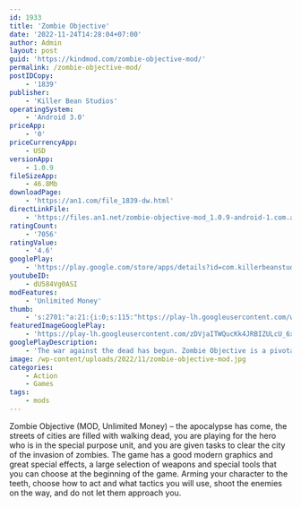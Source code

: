 ```yaml
---
id: 1933
title: 'Zombie Objective'
date: '2022-11-24T14:28:04+07:00'
author: Admin
layout: post
guid: 'https://kindmod.com/zombie-objective-mod/'
permalink: /zombie-objective-mod/
postIDCopy:
    - '1839'
publisher:
    - 'Killer Bean Studios'
operatingSystem:
    - 'Android 3.0'
priceApp:
    - '0'
priceCurrencyApp:
    - USD
versionApp:
    - 1.0.9
fileSizeApp:
    - 46.8Mb
downloadPage:
    - 'https://an1.com/file_1839-dw.html'
directLinkFile:
    - 'https://files.an1.net/zombie-objective-mod_1.0.9-android-1.com.apk'
ratingCount:
    - '7056'
ratingValue:
    - '4.6'
googlePlay:
    - 'https://play.google.com/store/apps/details?id=com.killerbeanstudios.zombieobjective'
youtubeID:
    - dU584Vg0ASI
modFeatures:
    - 'Unlimited Money'
thumb:
    - 's:2701:"a:21:{i:0;s:115:"https://play-lh.googleusercontent.com/wYMEAWrclNyRotJ20wPM6fkmCh5eJXkr6BZ8tZmj7VEWcZ8nrM93ZlYTugU7Pl6osuU=w526-h296";i:1;s:115:"https://play-lh.googleusercontent.com/m2kakKfH8NKpTKeAAoq9J847toDriSN2_h-Jz-wKg2feMlqyfbLduGif4eWXXLAF630=w526-h296";i:2;s:115:"https://play-lh.googleusercontent.com/qM79V7yf_PHbJUr5YxKAP_50ppsybc2Ppec2chUV2trwBo_bnENf4BjFm64erY8O_ow=w526-h296";i:3;s:114:"https://play-lh.googleusercontent.com/F_eKIW-zAeoGuHTPFuysojxdOTZ4JSu0b3N2lzKFYvuxs4vodvATL1xpdqLULEVvyQ=w526-h296";i:4;s:115:"https://play-lh.googleusercontent.com/VMWfAe4rnlGiH9cZmBuCjEjRcg2_bOOSVEJfq5IUemwDQPQqT93uuEWRAPtkOqhBC7s=w526-h296";i:5;s:115:"https://play-lh.googleusercontent.com/05-3z2ApG-xDj0UR1wO9-qQ6FHTVyYlFIOMQXOxCavnfAKogf0CcMHY3s0VDWdQl7QE=w526-h296";i:6;s:115:"https://play-lh.googleusercontent.com/oRCQx7IoeoJDTsF4Hk8_QZUvQubl4RD2jdhUlN8mJp6HP_0LOqljrdfRBInvOzF_quI=w526-h296";i:7;s:115:"https://play-lh.googleusercontent.com/EXNAMzNDJa--oK2xqMfC5qzyQ5KYF5IodQrUcr32JEiv28N0Xg1LTIfR0zlFqmNl6yY=w526-h296";i:8;s:114:"https://play-lh.googleusercontent.com/J_g9HITJV2q3fYuxfteaUbKswjWuYGss2HSS3dCwmOjpz1jUtVI_fTFPGoBn_aU55A=w526-h296";i:9;s:115:"https://play-lh.googleusercontent.com/2a0kED7zyo3etpB1i1gxyIvtsRVuB3bV6wd3_TKNw0NTmKtojEDr3FIVDke99hlcOI4=w526-h296";i:10;s:115:"https://play-lh.googleusercontent.com/HGftz7DrtQs7ke3q1nQ8d9SsuWzxzs4uybDDElRI7EtYfmTZBsLDxaZKGx2Rh0XpuxM=w526-h296";i:11;s:115:"https://play-lh.googleusercontent.com/HhELDiMwKZ9BBuXfVvTLUg3ZcXy2ssPMI20hvEa_yL7dDXmw2pCBYA6f2bdTa5XVu3Y=w526-h296";i:12;s:115:"https://play-lh.googleusercontent.com/Bz5AQ8pzgl8xf4eWcGSBLWOeJt3DkzjF1grL46QdpEcslY3pafw5eEr8MT7BoK2NKDw=w526-h296";i:13;s:114:"https://play-lh.googleusercontent.com/-SaSELY5z653T9S0vfNSxfsCGFR_XroJyCrZxEQ4dju2wxM1qov-m2Wme7erb6Ox_A=w526-h296";i:14;s:114:"https://play-lh.googleusercontent.com/-APLtrni0Wqse6rQ4dVHiiRsHsVBWDgqqK16GAkYA7idVnWCESnLyW8UOPNhdfO9JQ=w526-h296";i:15;s:116:"https://play-lh.googleusercontent.com/l_Heq3NPeDtYUVGAGEaCKa2FD5-Qt38KEAwxFZ6aNbrdGHy7QYyhsNKIfRbf7k8BL0Mn=w526-h296";i:16;s:114:"https://play-lh.googleusercontent.com/fyhZM7n04cCtnRJs3LG-QefWqVv-YO8OywtviOjb_56rddpBS1yxQLODAQwqX4lTiw=w526-h296";i:17;s:115:"https://play-lh.googleusercontent.com/_EEgpfjWSXSIUR_5DPpabjhPmuCRho4z-rvXCip8y7qgM54V0_5kPIqZ7xDTBoJinM8=w526-h296";i:18;s:114:"https://play-lh.googleusercontent.com/POoSRDeamsA8UM_qk0nJFdYpARhadgELV_xcLSDvUM3GfJpVI7-dmyhQadeZLPOzuw=w526-h296";i:19;s:115:"https://play-lh.googleusercontent.com/HJfCNe6fO4YXw6emgNIZcsRceixUKXhkQ5UK6zpJKV8kO-qhzKCw3B_13iVXbNHs0fg=w526-h296";i:20;s:115:"https://play-lh.googleusercontent.com/qUWG05ZpOKOCcreaN_-J3ddPww8TigQYNw4wsRE2Vv4uMd-8f5HgvKcyUQi2KRAknPY=w526-h296";}";'
featuredImageGooglePlay:
    - 'https://play-lh.googleusercontent.com/zDVjaITWQucKk4JRBIZULcU_6xRR2gsDukVosstawVYKU7XgCvDRKxsGHlsfOsr8NswP'
googlePlayDescription:
    - 'The war against the dead has begun. Zombie Objective is a pivotal military operation to secure a zombie-infested city. You are a member of an elite military team that will blast through the dead until the zombies are annihilated, and the city is secure. You will carry out missions to defend assets, protect the injured, gather supplies, provide sniper support and above all, hunt and kill the zombies.In this thrilling zombie shooter, you are armed with guns and melee weapons, tech, and armor, to help you survive the hordes of dead swarming this city. To become the ultimate zombie destroyer, you will need all of your tactical training and military skills to fight the dead in 7 unique environments.Customize your equipment and weapons to play any style you want. Hunt the dead as a heavy machine gunner, a stealth zombie sniper, a super fast ninja, a machete zombie hunter, an axe murderer, a samurai zombie fighter, and more.'
image: /wp-content/uploads/2022/11/zombie-objective-mod.jpg
categories:
    - Action
    - Games
tags:
    - mods
---
```


Zombie Objective (MOD, Unlimited Money) – the apocalypse has come, the streets of cities are filled with walking dead, you are playing for the hero who is in the special purpose unit, and you are given tasks to clear the city of the invasion of zombies. The game has a good modern graphics and great special effects, a large selection of weapons and special tools that you can choose at the beginning of the game. Arming your character to the teeth, choose how to act and what tactics you will use, shoot the enemies on the way, and do not let them approach you.